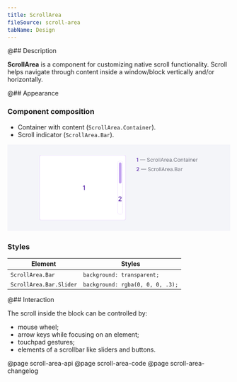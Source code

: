 ```yaml
---
title: ScrollArea
fileSource: scroll-area
tabName: Design
---
```


@## Description

**ScrollArea** is a component for customizing native scroll functionality. Scroll helps navigate through content inside a window/block vertically and/or horizontally.

@## Appearance

### Component composition

- Container with content (`ScrollArea.Container`).
- Scroll indicator (`ScrollArea.Bar`).

![scheme](static/scroll-scheme.png)

### Styles

| Element                 | Styles                           |
| ----------------------- | -------------------------------- |
| `ScrollArea.Bar`        | `background: transparent;`       |
| `ScrollArea.Bar.Slider` | `background: rgba(0, 0, 0, .3);` |

@## Interaction

The scroll inside the block can be controlled by:

- mouse wheel;
- arrow keys while focusing on an element;
- touchpad gestures;
- elements of a scrollbar like sliders and buttons.

<!-- @## Infinite scrolling

With infinite scrolling content is loaded in portions. This type of scrolling is especially good if there is a lot of content on the page, and you do not need to divide it into separate pages.

> _Infinite scrolling helps to build a narration and sends the user on a journey._
>
> (c) Roma Lysov 🤪 -->

@page scroll-area-api
@page scroll-area-code
@page scroll-area-changelog
